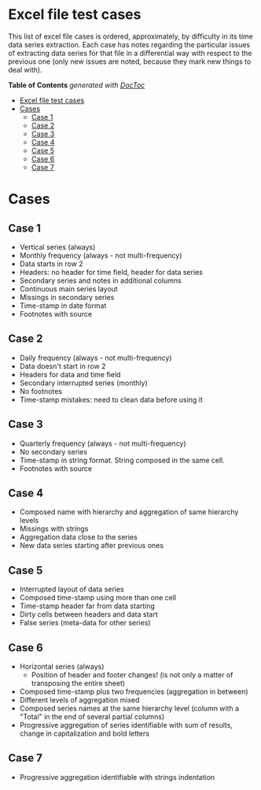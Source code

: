 
Excel file test cases
====

This list of excel file cases is ordered, approximately, by difficulty in its time data series extraction. Each case has notes regarding the particular issues of extracting data series for that file in a differential way with respect to the previous one (only new issues are noted, because they mark new things to deal with).

<!-- START doctoc generated TOC please keep comment here to allow auto update -->
<!-- DON'T EDIT THIS SECTION, INSTEAD RE-RUN doctoc TO UPDATE -->
**Table of Contents**  *generated with [DocToc](https://github.com/thlorenz/doctoc)*

- [Excel file test cases
](../original/)
- [Cases](#cases)
  - [Case 1](#case-1)
  - [Case 2](#case-2)
  - [Case 3](#case-3)
  - [Case 4](#case-4)
  - [Case 5](#case-5)
  - [Case 6](#case-6)
  - [Case 7](#case-7)

<!-- END doctoc generated TOC please keep comment here to allow auto update -->

# Cases

## Case 1

* Vertical series (always)
* Monthly frequency (always - not multi-frequency)
* Data starts in row 2
* Headers: no header for time field, header for data series
* Secondary series and notes in additional columns
* Continuous main series layout
* Missings in secondary series
* Time-stamp in date format
* Footnotes with source

## Case 2

* Daily frequency (always - not multi-frequency)
* Data doesn't start in row 2
* Headers for data and time field
* Secondary interrupted series (monthly)
* No footnotes
* Time-stamp mistakes: need to clean data before using it

## Case 3

* Quarterly frequency (always - not multi-frequency)
* No secondary series
* Time-stamp in string format. String composed in the same cell.
* Footnotes with source

## Case 4

* Composed name with hierarchy and aggregation of same hierarchy levels
* Missings with strings
* Aggregation data close to the series
* New data series starting after previous ones

## Case 5

* Interrupted layout of data series
* Composed time-stamp using more than one cell
* Time-stamp header far from data starting
* Dirty cells between headers and data start
* False series (meta-data for other series)

## Case 6

* Horizontal series (always)
    - Position of header and footer changes! (is not only a matter of transposing the entire sheet)
* Composed time-stamp plus two frequencies (aggregation in between)
* Different levels of aggregation mixed
* Composed series names at the same hierarchy level (column with a "Total" in the end of several partial columns)
* Progressive aggregation of series identifiable with sum of results, change in capitalization and bold letters

## Case 7

* Progressive aggregation identifiable with strings indentation
